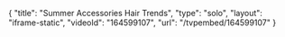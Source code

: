 {
    "title": "Summer Accessories Hair Trends",
    "type": "solo",
    "layout": "iframe-static",
    "videoId": "164599107",
    "url": "\/tvpembed\/164599107"
}